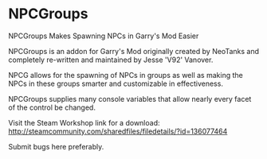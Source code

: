 # NPCGroups
NPCGroups Makes Spawning NPCs in Garry's Mod Easier

NPCGroups is an addon for Garry's Mod originally created by NeoTanks and completely re-written and maintained by Jesse 'V92' Vanover.

NPCG allows for the spawning of NPCs in groups as well as making the NPCs in these groups smarter and customizable in effectiveness.

NPCGroups supplies many console variables that allow nearly every facet of the control be changed.

Visit the Steam Workshop link for a download:
http://steamcommunity.com/sharedfiles/filedetails/?id=136077464

Submit bugs here preferably.
